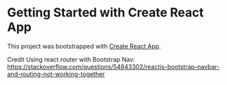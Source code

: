 # Getting Started with Create React App

This project was bootstrapped with [Create React App](https://github.com/facebook/create-react-app).



Credit
Using react router with Bootstrap Nav:
https://stackoverflow.com/questions/54843302/reactjs-bootstrap-navbar-and-routing-not-working-together

